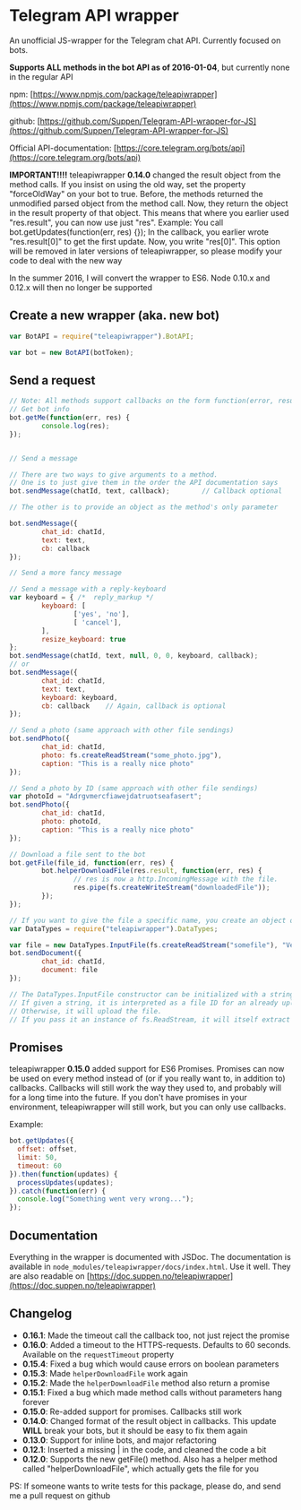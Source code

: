 # Telegram API wrapper

An unofficial JS-wrapper for the Telegram chat API. Currently focused on bots.

**Supports ALL methods in the bot API as of 2016-01-04**, but currently none in the regular API

npm: [https://www.npmjs.com/package/teleapiwrapper](https://www.npmjs.com/package/teleapiwrapper)

github: [https://github.com/Suppen/Telegram-API-wrapper-for-JS](https://github.com/Suppen/Telegram-API-wrapper-for-JS)

Official API-documentation: [https://core.telegram.org/bots/api](https://core.telegram.org/bots/api)

**IMPORTANT!!!!** teleapiwrapper **0.14.0** changed the result object from the method calls. If you insist on using the old way, set the property "forceOldWay" on your bot to true. Before, the methods returned the unmodified parsed object from the method call. Now, they return the object in the result property of that object. This means that where you earlier used "res.result", you can now use just "res". Example: You call bot.getUpdates(function(err, res) {}); In the callback, you earlier wrote "res.result[0]" to get the first update. Now, you write "res[0]". This option will be removed in later versions of teleapiwrapper, so please modify your code to deal with the new way

In the summer 2016, I will convert the wrapper to ES6. Node 0.10.x and 0.12.x will then no longer be supported

## Create a new wrapper (aka. new bot)

```javascript
var BotAPI = require("teleapiwrapper").BotAPI;

var bot = new BotAPI(botToken);
```

## Send a request

```javascript
// Note: All methods support callbacks on the form function(error, result), where "result" is the parsed JSON-response from the server
// Get bot info
bot.getMe(function(err, res) {
        console.log(res);
});


// Send a message

// There are two ways to give arguments to a method.
// One is to just give them in the order the API documentation says
bot.sendMessage(chatId, text, callback);        // Callback optional

// The other is to provide an object as the method's only parameter

bot.sendMessage({
        chat_id: chatId,
        text: text,
        cb: callback
});

// Send a more fancy message

// Send a message with a reply-keyboard
var keyboard = { /*  reply_markup */
        keyboard: [
                ['yes', 'no'],
                [ 'cancel'],
        ],
        resize_keyboard: true
};
bot.sendMessage(chatId, text, null, 0, 0, keyboard, callback);
// or
bot.sendMessage({
        chat_id: chatId,
        text: text,
        keyboard: keyboard,
        cb: callback    // Again, callback is optional
});

// Send a photo (same approach with other file sendings)
bot.sendPhoto({
        chat_id: chatId,
        photo: fs.createReadStream("some_photo.jpg"),
        caption: "This is a really nice photo"
});

// Send a photo by ID (same approach with other file sendings)
var photoId = "Adrgvmercfiawejdatruotseafasert";
bot.sendPhoto({
        chat_id: chatId,
        photo: photoId,
        caption: "This is a really nice photo"
});

// Download a file sent to the bot
bot.getFile(file_id, function(err, res) {
        bot.helperDownloadFile(res.result, function(err, res) {
                // res is now a http.IncomingMessage with the file.
                res.pipe(fs.createWriteStream("downloadedFile"));
        });
});

// If you want to give the file a specific name, you create an object of type DataTypes.InputFile and give it to the method
var DataTypes = require("teleapiwrapper").DataTypes;

var file = new DataTypes.InputFile(fs.createReadStream("somefile"), "Very important file.txt");
bot.sendDocument({
        chat_id: chatId,
        document: file
});

// The DataTypes.InputFile constructor can be initialized with a string, a buffer, a readable stream or an already existing InputFile.
// If given a string, it is interpreted as a file ID for an already uploaded file, so Telegram will just resend that one.
// Otherwise, it will upload the file.
// If you pass it an instance of fs.ReadStream, it will itself extract the name of the file from the stream and use that, unless you override it yourself
```

## Promises

teleapiwrapper **0.15.0** added support for ES6 Promises. Promises can now be used on every method instead of (or if you really want to, in addition to) callbacks. Callbacks will still work the way they used to, and probably will for a long time into the future. If you don't have promises in your environment, teleapiwrapper will still work, but you can only use callbacks.

Example:

```javascript
bot.getUpdates({
  offset: offset,
  limit: 50,
  timeout: 60
}).then(function(updates) {
  processUpdates(updates);
}).catch(function(err) {
  console.log("Something went very wrong...");
});
```

## Documentation

Everything in the wrapper is documented with JSDoc. The documentation is available in `node_modules/teleapiwrapper/docs/index.html`. Use it well.
They are also readable on [https://doc.suppen.no/teleapiwrapper](https://doc.suppen.no/teleapiwrapper)

## Changelog
* **0.16.1**: Made the timeout call the callback too, not just reject the promise
* **0.16.0**: Added a timeout to the HTTPS-requests. Defaults to 60 seconds. Available on the `requestTimeout` property
* **0.15.4**: Fixed a bug which would cause errors on boolean parameters
* **0.15.3**: Made `helperDownloadFile` work again
* **0.15.2**: Made the `helperDownloadFile` method also return a promise
* **0.15.1**: Fixed a bug which made method calls without parameters hang forever
* **0.15.0**: Re-added support for promises. Callbacks still work
* **0.14.0**: Changed format of the result object in callbacks. This update **WILL** break your bots, but it should be easy to fix them again
* **0.13.0**: Support for inline bots, and major refactoring
* **0.12.1**: Inserted a missing | in the code, and cleaned the code a bit
* **0.12.0**: Supports the new getFile() method. Also has a helper method called "helperDownloadFile", which actually gets the file for you

PS: If someone wants to write tests for this package, please do, and send me a pull request on github
